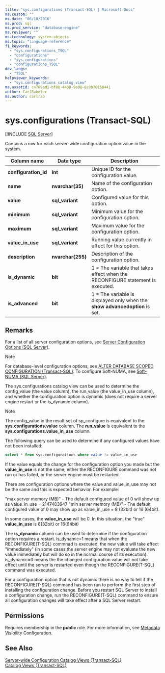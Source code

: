 ```yaml
---
title: "sys.configurations (Transact-SQL) | Microsoft Docs"
ms.custom: ""
ms.date: "06/10/2016"
ms.prod: sql
ms.prod_service: "database-engine"
ms.reviewer: ""
ms.technology: system-objects
ms.topic: "language-reference"
f1_keywords: 
  - "sys.configurations_TSQL"
  - "configurations"
  - "sys.configurations"
  - "configurations_TSQL"
dev_langs: 
  - "TSQL"
helpviewer_keywords: 
  - "sys.configurations catalog view"
ms.assetid: c4709ed1-bf88-4458-9e98-8e9b78150441
author: CarlRabeler
ms.author: carlrab
---
```

# sys.configurations (Transact-SQL)
[!INCLUDE [SQL Server](../../includes/applies-to-version/sqlserver.md)]

  Contains a row for each server-wide configuration option value in the system.  

|Column name|Data type|Description|  
|-----------------|---------------|-----------------|  
|**configuration_id**|**int**|Unique ID for the configuration value.|  
|**name**|**nvarchar(35)**|Name of the configuration option.|  
|**value**|**sql_variant**|Configured value for this option.|  
|**minimum**|**sql_variant**|Minimum value for the configuration option.|  
|**maximum**|**sql_variant**|Maximum value for the configuration option.|  
|**value_in_use**|**sql_variant**|Running value currently in effect for this option.|  
|**description**|**nvarchar(255)**|Description of the configuration option.|  
|**is_dynamic**|**bit**|1 = The variable that takes effect when the RECONFIGURE statement is executed.|  
|**is_advanced**|**bit**|1 = The variable is displayed only when the **show advancedoption** is set.|  
  
 ## Remarks
  For a list of all server configuration options, see [Server Configuration Options &#40;SQL Server&#41;](../../database-engine/configure-windows/server-configuration-options-sql-server.md).  
  
> [!NOTE]  
>  For database-level configuration options, see [ALTER DATABASE SCOPED CONFIGURATION &#40;Transact-SQL&#41;](../../t-sql/statements/alter-database-scoped-configuration-transact-sql.md). To configure Soft-NUMA, see [Soft-NUMA &#40;SQL Server&#41;](../../database-engine/configure-windows/soft-numa-sql-server.md).  
 
The sys.configurations catalog view can be used to determine the config_value (the value column), the run_value (the value_in_use column), and whether the configuration option is dynamic (does not require a server engine restart or the is_dynamic column).

> [!NOTE]
> The config_value in the result set of sp_configure is equivalent to the **sys.configurations.value** column. The **run_value** is equivalent to the **sys.configurations.value_in_use** column.

The following query can be used to determine if any configured values have not been installed:

```SQL
select * from sys.configurations where value != value_in_use
```

If the value equals the change for the configuration option you made but the **value_in_use** is not the same, either the RECONFIGURE command was not run or has failed, or the server engine must be restarted.

There are  configuration options where the value and value_in_use may not be the same and this is expected behavior. For example:

"max server memory (MB)" - The default configured value of 0 will show up as value_in_use = 2147483647
"min server memory (MB)" - The default configured value of 0 may show up as value_in_use = 8 (32bit) or 16 (64bit). 

In some cases, the **value_in_use** will be 0. In this situation, the "true" **value_in_use** is 8(32bit) or 16(64bit)

The **is_dynamic** column can be used to determine if the configuration option requires a restart. is_dynamic=1 means that when the RECONFIGURE(T-SQL) commnad is executed, the new value will take effect "immediately" (in some cases the server engine may not evaluate the new value immediately but will do so in the normal course of its execution). is_dynamic=0 means the the changed configuration value will not take effect until the server is restarted even though the RECONFIGURE(T-SQL) command was executed.

For a configuration option that is not dynamic there is no way to tell if the RECONFIGURE(T-SQL) command has been run to perform the first step of installing the configuration change. Before you restart SQL Server to install a configuration change, run the RECONFIGURE(T-SQL) command to ensure all configuration changes will take effect after a SQL Server restart. 
 
 
## Permissions  
 Requires membership in the **public** role. For more information, see [Metadata Visibility Configuration](../../relational-databases/security/metadata-visibility-configuration.md).  
  
## See Also  
 [Server-wide Configuration Catalog Views &#40;Transact-SQL&#41;](../../relational-databases/system-catalog-views/server-wide-configuration-catalog-views-transact-sql.md)   
 [Catalog Views &#40;Transact-SQL&#41;](../../relational-databases/system-catalog-views/catalog-views-transact-sql.md)  
  
  
